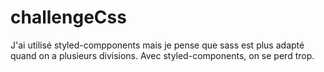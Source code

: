 # challengeCss
J'ai utilisé styled-compponents mais je pense que sass est plus adapté quand on a plusieurs divisions. 
Avec styled-components, on se perd trop. 
